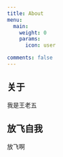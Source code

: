 ```yaml
---
title: About
menu:
  main:
    weight: 0
    params:
      icon: user

comments: false
---
```


## 关于

我是王老五

## 放飞自我

放飞啊
